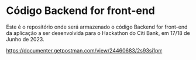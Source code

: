 # Código Backend for front-end

Este é o repositório onde será armazenado o código  Backend for front-end da aplicação a ser desenvolvida para o Hackathon do Citi Bank, em 17/18 de Junho de 2023.

https://documenter.getpostman.com/view/24460683/2s93si1prr

